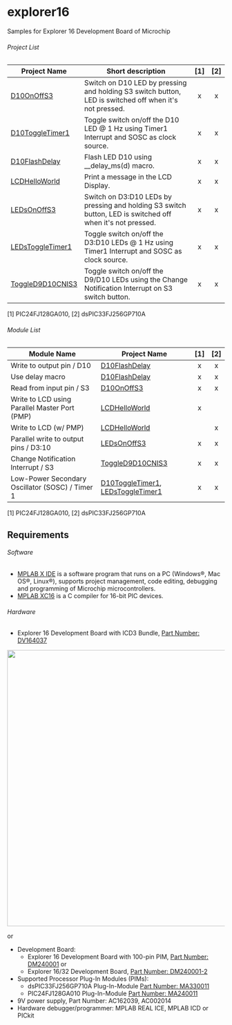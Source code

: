 # explorer16
Samples for Explorer 16 Development Board of Microchip

###### Project List
| Project Name     | Short description | [1] | [2] |
| ---------------- | ----------------- | :-: | :-: |
| [D10OnOffS3](D10OnOffS3.X/) | Switch on D10 LED by pressing and holding S3 switch button, LED is switched off when it's not pressed. | x | x |
| [D10ToggleTimer1](D10ToggleTimer1.X/) | Toggle switch on/off the D10 LED @ 1 Hz using Timer1 Interrupt and SOSC as clock source. | x | x |
| [D10FlashDelay](D10FlashDelay.X/) | Flash LED D10 using __delay_ms(d) macro. | x | x |
| [LCDHelloWorld](LCDHelloWorld.X/) | Print a message in the LCD Display. | x | x |
| [LEDsOnOffS3](LEDsOnOffS3.X/) | Switch on D3:D10 LEDs by pressing and holding S3 switch button, LED is switched off when it's not pressed. | x | x |
| [LEDsToggleTimer1](LEDsToggleTimer1.X/) | Toggle switch on/off the D3:D10 LEDs @ 1 Hz using Timer1 Interrupt and SOSC as clock source. | x | x |
| [ToggleD9D10CNIS3](ToggleD9D10CNIS3.X/) | Toggle switch on/off the D9/D10 LEDs using the Change Notification Interrupt on S3 switch button. | x | x |

[1] PIC24FJ128GA010, [2] dsPIC33FJ256GP710A

###### Module List

| Module Name      | Project Name | [1] | [2] |
| ---------------- | ------------ | :-: | :-: |
| Write to output pin / D10 | [D10FlashDelay](D10FlashDelay.X/) | x | x |
| Use delay macro | [D10FlashDelay](D10FlashDelay.X/) | x | x |
| Read from input pin / S3 | [D10OnOffS3](D10OnOffS3.X/) | x | x |
| Write to LCD using Parallel Master Port (PMP) | [LCDHelloWorld](LCDHelloWorld.X/) | x |  |
| Write to LCD (w/ PMP) | [LCDHelloWorld](LCDHelloWorld.X/) |  | x |
| Parallel write to output pins / D3:10| [LEDsOnOffS3](LEDsOnOffS3.X/) | x | x |
| Change Notification Interrupt / S3 | [ToggleD9D10CNIS3](ToggleD9D10CNIS3.X/) | x | x |
| Low-Power Secondary Oscillator (SOSC) / Timer 1 | [D10ToggleTimer1](D10ToggleTimer1.X/), [LEDsToggleTimer1](LEDsToggleTimer1.X/) | x | x |

[1] PIC24FJ128GA010, [2] dsPIC33FJ256GP710A

## Requirements

###### Software
- [MPLAB X IDE](http://www.microchip.com/mplab/mplab-x-ide) is a software program that runs on a PC (Windows®, Mac OS®, Linux®), supports project management, code editing, debugging and programming of Microchip microcontrollers.
- [MPLAB XC16](http://www.microchip.com/mplab/compilers) is a C compiler for 16-bit PIC devices.

###### Hardware
- Explorer 16 Development Board with ICD3 Bundle, [Part Number: DV164037](http://www.microchip.com/developmenttools/ProductDetails.aspx?PartNO=DV164037)

<img src="http://www.microchip.com/_ImagedCopy/DV164037.jpg" width="640">

or

- Development Board:
    - Explorer 16 Development Board with 100-pin PIM, [Part Number: DM240001](http://www.microchip.com/Developmenttools/ProductDetails.aspx?PartNO=DM240001) or
    - Explorer 16/32 Development Board, [Part Number: DM240001-2](http://www.microchip.com/DevelopmentTools/ProductDetails.aspx?PartNO=DM240001-2)
- Supported Processor Plug-In Modules (PIMs):
    - dsPIC33FJ256GP710A Plug-In-Module [Part Number: MA330011](http://www.microchip.com/DevelopmentTools/ProductDetails.aspx?PartNO=MA330011)
    - PIC24FJ128GA010 Plug-In-Module [Part Number: MA240011](http://www.microchip.com/DevelopmentTools/ProductDetails.aspx?PartNO=MA240011)
- 9V power supply, Part Number: AC162039, AC002014
- Hardware debugger/programmer: MPLAB REAL ICE, MPLAB ICD or PICkit

